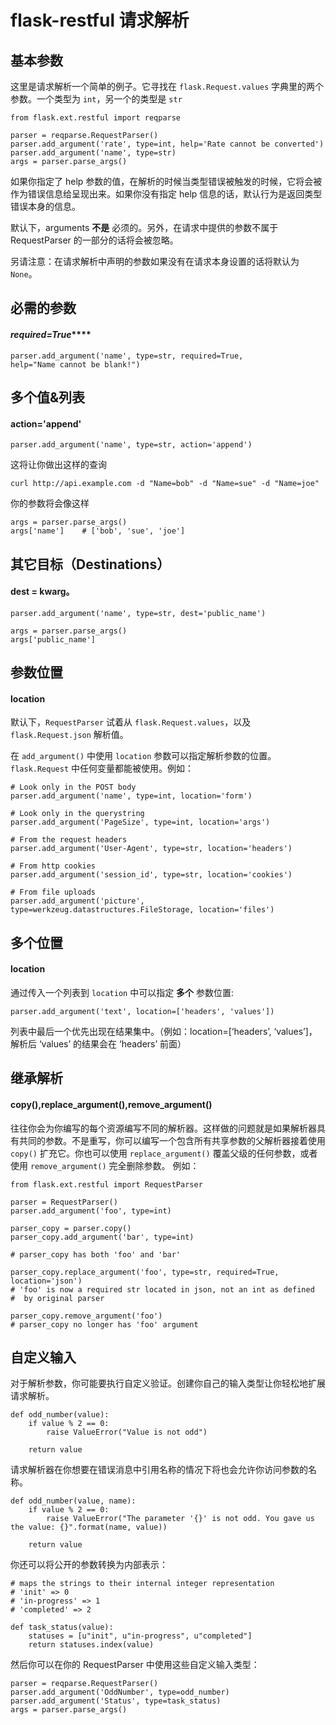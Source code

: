# flask-restful  请求解析

## 基本参数

这里是请求解析一个简单的例子。它寻找在 `flask.Request.values` 字典里的两个参数。一个类型为 `int`，另一个的类型是 `str`

```
from flask.ext.restful import reqparse

parser = reqparse.RequestParser()
parser.add_argument('rate', type=int, help='Rate cannot be converted')
parser.add_argument('name', type=str)
args = parser.parse_args()
```

如果你指定了 help 参数的值，在解析的时候当类型错误被触发的时候，它将会被作为错误信息给呈现出来。如果你没有指定 help 信息的话，默认行为是返回类型错误本身的信息。

默认下，arguments **不是** 必须的。另外，在请求中提供的参数不属于 RequestParser 的一部分的话将会被忽略。

另请注意：在请求解析中声明的参数如果没有在请求本身设置的话将默认为 `None`。

## 必需的参数

#### *required=True*****

```
parser.add_argument('name', type=str, required=True,
help="Name cannot be blank!")
```

## 多个值&列表

####  action='append'

```
parser.add_argument('name', type=str, action='append')

```

这将让你做出这样的查询

```
curl http://api.example.com -d "Name=bob" -d "Name=sue" -d "Name=joe"
```

你的参数将会像这样

```
args = parser.parse_args()
args['name']    # ['bob', 'sue', 'joe']
```

## 其它目标（Destinations）

####  dest = kwarg。

```
parser.add_argument('name', type=str, dest='public_name')

args = parser.parse_args()
args['public_name']

```

## 参数位置

#### location

默认下，`RequestParser` 试着从 `flask.Request.values`，以及 `flask.Request.json` 解析值。

在 `add_argument()` 中使用 `location` 参数可以指定解析参数的位置。`flask.Request` 中任何变量都能被使用。例如：

```
# Look only in the POST body
parser.add_argument('name', type=int, location='form')

# Look only in the querystring
parser.add_argument('PageSize', type=int, location='args')

# From the request headers
parser.add_argument('User-Agent', type=str, location='headers')

# From http cookies
parser.add_argument('session_id', type=str, location='cookies')

# From file uploads
parser.add_argument('picture', type=werkzeug.datastructures.FileStorage, location='files')

```

## 多个位置

#### location

通过传入一个列表到 `location` 中可以指定 **多个** 参数位置:

```
parser.add_argument('text', location=['headers', 'values'])
```

列表中最后一个优先出现在结果集中。（例如：location=[‘headers’, ‘values’]，解析后 ‘values’ 的结果会在 ‘headers’ 前面）

## 继承解析

#### copy(),replace_argument(),remove_argument()

往往你会为你编写的每个资源编写不同的解析器。这样做的问题就是如果解析器具有共同的参数。不是重写，你可以编写一个包含所有共享参数的父解析器接着使用 `copy()` 扩充它。你也可以使用 `replace_argument()` 覆盖父级的任何参数，或者使用 `remove_argument()` 完全删除参数。 例如：

```
from flask.ext.restful import RequestParser

parser = RequestParser()
parser.add_argument('foo', type=int)

parser_copy = parser.copy()
parser_copy.add_argument('bar', type=int)

# parser_copy has both 'foo' and 'bar'

parser_copy.replace_argument('foo', type=str, required=True, location='json')
# 'foo' is now a required str located in json, not an int as defined
#  by original parser

parser_copy.remove_argument('foo')
# parser_copy no longer has 'foo' argument
```
## 自定义输入

对于解析参数，你可能要执行自定义验证。创建你自己的输入类型让你轻松地扩展请求解析。

```
def odd_number(value):
    if value % 2 == 0:
        raise ValueError("Value is not odd")

    return value

```

请求解析器在你想要在错误消息中引用名称的情况下将也会允许你访问参数的名称。

```
def odd_number(value, name):
    if value % 2 == 0:
        raise ValueError("The parameter '{}' is not odd. You gave us the value: {}".format(name, value))

    return value

```

你还可以将公开的参数转换为内部表示：

```
# maps the strings to their internal integer representation
# 'init' => 0
# 'in-progress' => 1
# 'completed' => 2

def task_status(value):
    statuses = [u"init", u"in-progress", u"completed"]
    return statuses.index(value)

```

然后你可以在你的 RequestParser 中使用这些自定义输入类型：

```
parser = reqparse.RequestParser()
parser.add_argument('OddNumber', type=odd_number)
parser.add_argument('Status', type=task_status)
args = parser.parse_args()
```













